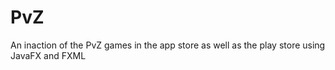 # PvZ
An inaction of the PvZ games in the app store as well as the play store using JavaFX and FXML
